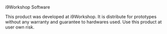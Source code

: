 i9Workshop Software

This product was developed at i9Workshop. 
It is distribute for prototypes without any warranty and guarantee to hardwares used. 
Use this product at user own risk.
